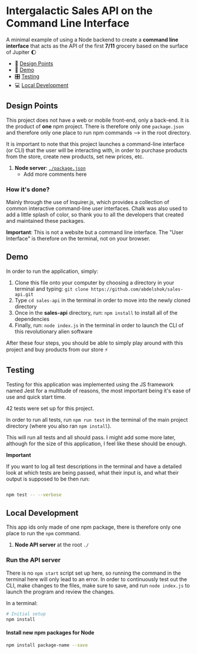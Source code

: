 # Intergalactic Sales API on the Command Line Interface

A minimal example of using a Node backend to create a **command line interface** that acts as the API of the first **7/11** grocery based on the surface of Jupiter 🌔

* 📐 [Design Points](#user-content-design-points)
* 🚀 [Demo](#user-content-demo)
* 🎛 [Testing](#user-content-testing)
* 💻 [Local Development](#user-content-local-development)

## Design Points

This project does not have a web or mobile front-end, only a back-end. It is the product of **one** npm project. There is therefore only one `package.json` and therefore only one place to run npm commands --> in the root directory.

It is important to note that this project launches a command-line interface (or CLI) that the user will be interacting with, in order to purchase products from the store, create new products, set new prices, etc.

  1. **Node server**: [`./package.json`](package.json)
      * Add more comments here

### How it's done?

Mainly through the use of Inquirer.js, which provides a collection of common interactive command-line user interfaces. Chalk was also used to add a little splash of color, so thank you to all the developers that created and maintained
these packages.

**Important**: This is not a website but a command line interface. The "User Interface" is therefore on the terminal, not on your browser.

## Demo

In order to run the application, simply:

  1. Clone this file onto your computer by choosing a directory in your terminal and typing: `git clone https://github.com/abdelshok/sales-api.git`
  2. Type `cd sales-api` in the terminal in order to move into the newly cloned directory
  3. Once in the **sales-api** directory, run: `npm install` to install all of the dependencies 
  4. Finally, run: `node index.js` in the terminal in order to launch the CLI of this revolutionary alien software

After these four steps, you should be able to simply play around with this project and buy products from our store ⚡️

## Testing 

Testing for this application was implemented using the JS framework named Jest for a multitude of reasons, the most important being it's ease of use and quick start time. 

42 tests were set up for this project.

In order to run all tests, run `npm run test` in the terminal of the main project directory (where you also ran `npm install`).

This will run all tests and all should pass. I might add some more later, although for the size of this application, I feel like these should be enough.

**Important**

If you want to log all test descriptions in the terminal and have a detailed look at which tests are being passed, what their input is, and what their output is supposed to be then run:

```bash

npm test -- --verbose

```


## Local Development

This app ids only made of one npm package, there is therefore only one place to run the `npm` command.

1. **Node API server** at the root `./`

### Run the API server

There is no `npm start` script set up here, so running the command in the terminal here will only lead to an error. In order to continuously test out the CLI, make changes to the files, make sure to save, and run `node index.js` to launch the program and review the changes. 

In a terminal:

```bash
# Initial setup
npm install

```

#### Install new npm packages for Node

```bash
npm install package-name --save
```
